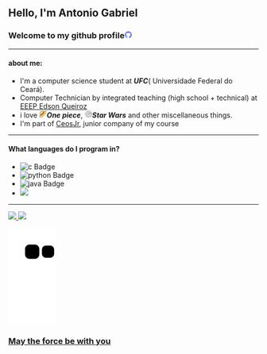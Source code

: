 ## Hello, I'm Antonio Gabriel
### Welcome to my github profile<img height="15" src="./img/github.png">
---
#### about me:
- I'm a computer science student  at ***UFC***( Universidade Federal do Ceará).
- Computer Technician by integrated teaching (high school + technical) at [EEEP Edson Queiroz](https://www.instagram.com/edsonqueiroz_eeep/)
- i love ***<img height="15" src="./img/strawhat.png">One piece***, ***<img height="15" src="./img/deathstar.png">Star Wars*** and other miscellaneous things.
- I'm part of [CeosJr](https://www.ceosjr.com/), junior company of my course
---
#### What languages do I program in?
- <img src="https://img.shields.io/badge/C-05122A?style=flat&logo=c%2B%2B&" alt="c Badge" height="25">&nbsp;
- <img src="https://img.shields.io/badge/Python-05122A?style=flat&logo=python" alt="python Badge" height="25">&nbsp;
- <img src="https://img.shields.io/badge/Java-05122A?style=flat&logo=Java&logoColor=white" alt="java Badge" height="25">&nbsp;
- <img src="https://img.shields.io/badge/-ReactJs-05122A?style=flat&logo=react&logoColor=white">
---
<div>
  <a href="https://github.com/ArtroxGabriel">
  <img height="180em" src="https://github-readme-stats.vercel.app/api?username=ArtroxGabriel&show_icons=true&theme=radical&include_all_commits=true&count_private=true"/>
  <img height="180em" src="https://github-readme-stats.vercel.app/api/top-langs/?username=ArtroxGabriel&layout=compact&langs_count=5&theme=radical"/>
</div>

 ![snake gif](https://github.com/ArtroxGabriel/ArtroxGabriel/blob/output/github-contribution-grid-snake.svg) 

  ### May the force be with you
